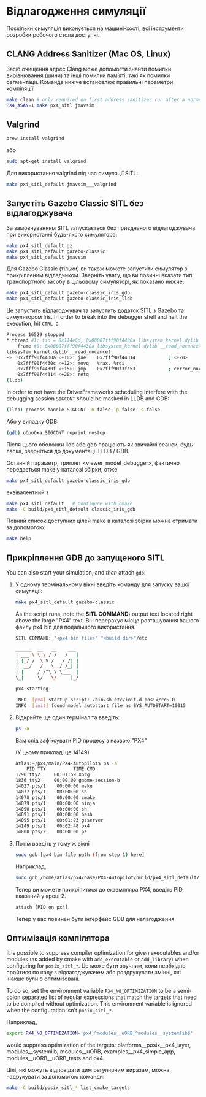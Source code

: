 # Відлагодження симуляції

Поскільки симуляція виконується на машині-хості, всі інструменти розробки робочого стола доступні.

## CLANG Address Sanitizer (Mac OS, Linux)

Засіб очищення адрес Clang може допомогти знайти помилки вирівнювання (шини) та інші помилки пам’яті, такі як помилки сегментації. Команда нижче встановлює правильні параметри компіляції.

```sh
make clean # only required on first address sanitizer run after a normal build
PX4_ASAN=1 make px4_sitl jmavsim
```

## Valgrind

```sh
brew install valgrind
```

або

```sh
sudo apt-get install valgrind
```

Для використання valgrind під час симуляції SITL:

```sh
make px4_sitl_default jmavsim___valgrind
```

## Запустіть Gazebo Classic SITL без відлагоджувача

За замовчуванням SITL запускається без приєднаного відлагоджувача при використанні будь-якого симулятора:

```sh
make px4_sitl_default gz
make px4_sitl_default gazebo-classic
make px4_sitl_default jmavsim
```

Для Gazebo Classic (тільки) ви також можете запустити симулятор з прикріпленим відладчиком.
Зверніть увагу, що ви повинні вказати тип транспортного засобу в цільовому симуляторі, як показано нижче:

```sh
make px4_sitl_default gazebo-classic_iris_gdb
make px4_sitl_default gazebo-classic_iris_lldb
```

Це запустить відлагоджувач та запустить додаток SITL з Gazebo та симулятором Iris.
In order to break into the debugger shell and halt the execution, hit `CTRL-C`:

```sh
Process 16529 stopped
* thread #1: tid = 0x114e6d, 0x00007fff90f4430a libsystem_kernel.dylib`__read_nocancel + 10, name = 'px4', queue = 'com.apple.main-thread', stop reason = signal SIGSTOP
    frame #0: 0x00007fff90f4430a libsystem_kernel.dylib`__read_nocancel + 10
libsystem_kernel.dylib`__read_nocancel:
->  0x7fff90f4430a <+10>: jae    0x7fff90f44314            ; <+20>
    0x7fff90f4430c <+12>: movq   %rax, %rdi
    0x7fff90f4430f <+15>: jmp    0x7fff90f3fc53            ; cerror_nocancel
    0x7fff90f44314 <+20>: retq
(lldb)
```

In order to not have the DriverFrameworks scheduling interfere with the debugging session `SIGCONT` should be masked in LLDB and GDB:

```sh
(lldb) process handle SIGCONT -n false -p false -s false
```

Або у випадку GDB:

```sh
(gdb) обробка SIGCONT noprint nostop
```

Після цього оболонки lldb або gdb працюють як звичайні сеанси, будь ласка, зверніться до документації LLDB / GDB.

Останній параметр, триплет &lt;viewer_model_debugger&gt;, фактично передається make у каталозі збірки, отже

```sh
make px4_sitl_default gazebo-classic_iris_gdb
```

еквівалентний з

```sh
make px4_sitl_default	# Configure with cmake
make -C build/px4_sitl_default classic_iris_gdb
```

Повний список доступних цілей make в каталозі збірки можна отримати за допомогою:

```sh
make help
```

## Прикріплення GDB до запущеного SITL

You can also start your simulation, and _then_ attach `gdb`:

1. У одному термінальному вікні введіть команду для запуску вашої симуляції:

   ```sh
   make px4_sitl_default gazebo-classic
   ```

   As the script runs, note the **SITL COMMAND:** output text located right above the large "PX4" text.
   Він перерахує місце розташування вашого файлу px4 bin для подальшого використання.

   ```sh
   SITL COMMAND: "<px4 bin file>" "<build dir>"/etc

   ______  __   __    ___
   | ___ \ \ \ / /   /   |
   | |_/ /  \ V /   / /| |
   |  __/   /   \  / /_| |
   | |     / /^\ \ \___  |
   \_|     \/   \/     |_/

   px4 starting.

   INFO  [px4] startup script: /bin/sh etc/init.d-posix/rcS 0
   INFO  [init] found model autostart file as SYS_AUTOSTART=10015
   ```

2. Відкрийте ще один термінал та введіть:

   ```sh
   ps -a
   ```

   Вам слід зафіксувати PID процесу з назвою "PX4"

   (У цьому прикладі це 14149)

   ```sh
   atlas:~/px4/main/PX4-Autopilot$ ps -a
       PID TTY          TIME CMD
   1796 tty2     00:01:59 Xorg
   1836 tty2     00:00:00 gnome-session-b
   14027 pts/1    00:00:00 make
   14077 pts/1    00:00:00 sh
   14078 pts/1    00:00:00 cmake
   14079 pts/1    00:00:00 ninja
   14090 pts/1    00:00:00 sh
   14091 pts/1    00:00:00 bash
   14095 pts/1    00:01:23 gzserver
   14149 pts/1    00:02:48 px4
   14808 pts/2    00:00:00 ps
   ```

3. Потім введіть у тому ж вікні

   ```sh
   sudo gdb [px4 bin file path (from step 1) here]
   ```

   Наприклад,

   ```sh
   sudo gdb /home/atlas/px4/base/PX4-Autopilot/build/px4_sitl_default/bin/px4
   ```

   Тепер ви можете прикріпитися до екземпляра PX4, введіть PID, вказаний у кроці 2.

   ```sh
   attach [PID on px4]
   ```

   Тепер у вас повинен бути інтерфейс GDB для налагодження.

## Оптимізація компілятора

It is possible to suppress compiler optimization for given executables and/or modules (as added by cmake with `add_executable` or `add_library`) when configuring
for `posix_sitl_*`.
Це може бути зручним, коли необхідно пройтися по коду з відлагоджувачем або роздрукувати змінні, які інакше були б оптимізовані.

To do so, set the environment variable `PX4_NO_OPTIMIZATION` to be a semi-colon separated list of regular expressions that match the targets that need to be compiled without optimization.
This environment variable is ignored when the configuration isn&#39;t `posix_sitl_*`.

Наприклад,

```sh
export PX4_NO_OPTIMIZATION='px4;^modules__uORB;^modules__systemlib$'
```

would suppress optimization of the targets: platforms\_\_posix\_\_px4_layer, modules\_\_systemlib, modules\_\_uORB, examples\_\_px4_simple_app, modules\_\_uORB\_\_uORB_tests and px4.

Цілі, які можуть відповідати цим регулярним виразам, можна надрукувати за допомогою команди:

```sh
make -C build/posix_sitl_* list_cmake_targets
```
